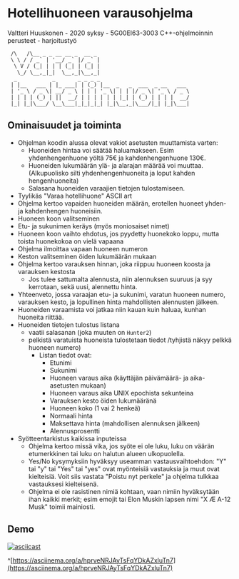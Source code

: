 # Hotellihuoneen varausohjelma

Valtteri Huuskonen - 2020 syksy - 5G00EI63-3003 C++-ohjelmoinnin perusteet - harjoitustyö

```
 /\   /\__ _ _ __ __ _  __ _                            
 \ \ / / _` | '__/ _` |/ _` |                           
  \ V / (_| | | | (_| | (_| |                           
   \_/ \__,_|_|  \__,_|\__,_| 
  _           _       _ _ _ _                            
 | |__   ___ | |_ ___| | (_) |__  _   _  ___  _ __   ___ 
 | '_ \ / _ \| __/ _ \ | | | '_ \| | | |/ _ \| '_ \ / _ \
 | | | | (_) | ||  __/ | | | | | | |_| | (_) | | | |  __/
 |_| |_|\___/ \__\___|_|_|_|_| |_|\__,_|\___/|_| |_|\___| 
```

## Ominaisuudet ja toiminta

- Ohjelman koodin alussa olevat vakiot asetusten muuttamista varten: 
    - Huoneiden hintaa voi säätää haluamakseen. Esim yhdenhengenhuone yöltä 75€ ja kahdenhengenhuone 130€.
    - Huoneiden lukumäärän ylä- ja alarajan määrää voi muuttaa. (Alkupuolisko silti yhdenhengenhuoneita ja loput kahden hengenhuoneita)
    - Salasana huoneiden varaajien tietojen tulostamiseen.
- Tyylikäs "Varaa hotellihuone" ASCII art
- Ohjelma kertoo vapaiden huoneiden määrän, erotellen huoneet yhden- ja kahdenhengen huoneisiin. 
- Huoneen koon valitseminen 
- Etu- ja sukunimen keräys (myös moniosaiset nimet)
- Huoneen koon vaihto ehdotus, jos pyydetty huonekoko loppu, mutta toista huonekokoa on vielä vapaana
- Ohjelma ilmoittaa vapaan huoneen numeron
- Keston valitseminen öiden lukumäärän mukaan
- Ohjelma kertoo varauksen hinnan, joka riippuu huoneen koosta ja varauksen kestosta
    - Jos tulee sattumalta alennusta, niin alennuksen suuruus ja syy kerrotaan, sekä uusi, alennettu hinta. 
- Yhteenveto, jossa varaajan etu- ja sukunimi, varatun huoneen numero, varauksen kesto, ja lopullinen hinta mahdollisten alennusten jälkeen. 
- Huoneiden varaamista voi jatkaa niin kauan kuin haluaa, kunhan huoneita riittää.  
- Huoneiden tietojen tulostus listana
    - vaatii salasanan (joka muuten on `Hunter2`)
    - pelkistä varatuista huoneista tulostetaan tiedot /tyhjistä näkyy pelkkä huoneen numero)
        - Listan tiedot ovat:
            - Etunimi
            - Sukunimi
            - Huoneen varaus aika (käyttäjän päivämäärä- ja aika-asetusten mukaan)
            - Huoneen varaus aika UNIX epochista sekunteina
            - Varauksen kesto öiden lukumääränä
            - Huoneen koko (1 vai 2 henkeä)
            - Normaali hinta
            - Maksettava hinta (mahdollisen alennuksen jälkeen)
            - Alennusprosentti
- Syötteentarkistus kaikissa inputeissa
    - Ohjelma kertoo missä vika, jos syöte ei ole luku, luku on väärän etumerkkinen tai luku on halutun alueen ulkopuolella.
    - Yes/No kysymyksiin hyväksyy useamman vastausvaihtoehdon: "Y" tai "y" tai "Yes" tai "yes" ovat myönteisiä vastauksia ja muut ovat kielteisiä. Voit siis vastata "Poistu nyt perkele" ja ohjelma tulkkaa vastauksesi kielteisenä. 
    - Ohjelma ei ole rasistinen nimiä kohtaan, vaan nimiin hyväksytään ihan kaikki merkit; esim emojit tai Elon Muskin lapsen nimi "X Æ A-12 Musk" toimii mainiosti. 

## Demo

[![asciicast](https://asciinema.org/a/hprveNRJAyTsFqYDkAZxluTn7.svg)](https://asciinema.org/a/hprveNRJAyTsFqYDkAZxluTn7)

^[https://asciinema.org/a/hprveNRJAyTsFqYDkAZxluTn7](https://asciinema.org/a/hprveNRJAyTsFqYDkAZxluTn7)
